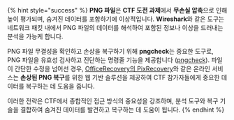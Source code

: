 {% hint style="success" %}
**PNG 파일**은 **CTF 도전 과제**에서 **무손실 압축**으로 인해 높이 평가되며, 숨겨진 데이터를 포함하기에 이상적입니다. **Wireshark**와 같은 도구는 네트워크 패킷 내에서 PNG 파일의 데이터를 해석하여 포함된 정보나 이상을 드러내는 분석을 가능케 합니다.

PNG 파일 무결성을 확인하고 손상을 복구하기 위해 **pngcheck**는 중요한 도구로, PNG 파일을 유효성 검사하고 진단하는 명령줄 기능을 제공합니다 ([pngcheck](http://libpng.org/pub/png/apps/pngcheck.html)). 파일이 간단한 수정을 넘어선 경우, [OfficeRecovery의 PixRecovery](https://online.officerecovery.com/pixrecovery/)와 같은 온라인 서비스는 **손상된 PNG 복구**를 위한 웹 기반 솔루션을 제공하여 CTF 참가자들에게 중요한 데이터를 복구하는 데 도움을 줍니다.

이러한 전략은 CTF에서 종합적인 접근 방식의 중요성을 강조하며, 분석 도구와 복구 기술을 결합하여 숨겨진 데이터를 발견하고 복구하는 데 도움이 됩니다.
{% endhint %}
